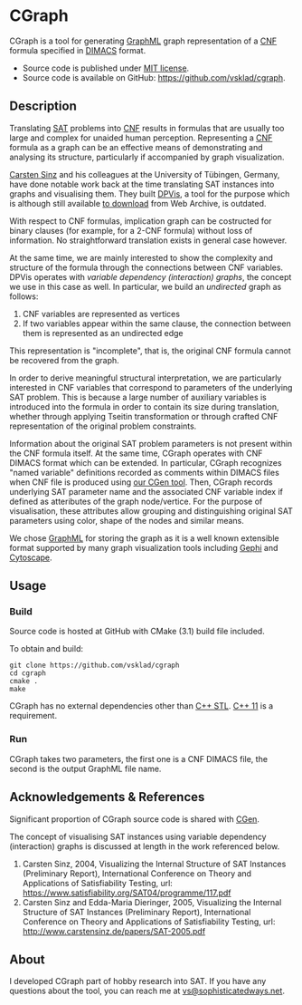 # CGraph
CGraph is a tool for generating [GraphML](http://graphml.graphdrawing.org) graph representation of a [CNF](https://en.wikipedia.org/wiki/Conjunctive_normal_form) formula specified in [DIMACS](http://www.satcompetition.org/2009/format-benchmarks2009.html) format.

- Source code is published under [MIT license](https://github.com/vsklad/cgraph/blob/master/LICENSE).
- Source code is available on GitHub: <https://github.com/vsklad/cgraph>.

## Description

Translating [SAT](https://en.wikipedia.org/wiki/Boolean_satisfiability_problem) problems into [CNF](https://en.wikipedia.org/wiki/Conjunctive_normal_form) results in formulas that are usually too large and complex for unaided human perception. Representing a [CNF](https://en.wikipedia.org/wiki/Conjunctive_normal_form) formula as a graph can be an effective means of demonstrating and analysing its structure, particularly if accompanied by graph visualization. 

[Carsten Sinz](http://www.carstensinz.de) and his colleagues at the University of Tübingen, Germany, have done notable work back at the time translating SAT instances into graphs and visualising them. They built [DPVis](http://www.carstensinz.de/software.html), a tool for the purpose which is although still available [to download](https://web.archive.org/web/20100309223324/http://www-sr.informatik.uni-tuebingen.de/~sinz/DPvis/DPvis-download.html) from Web Archive, is outdated.

With respect to CNF formulas, implication graph can be costructed for binary clauses (for example, for a 2-CNF formula) without loss of information. No straightforward translation exists in general case however.

At the same time, we are mainly interested to show the complexity and structure of the formula through the connections between CNF variables. DPVis operates with *variable dependency (interaction) graphs*, the concept we use in this case as well. In particular, we build an *undirected* graph as follows:

1. CNF variables are represented as vertices
2. If two variables appear within the same clause, the connection between them is represented as an undirected edge

This representation is "incomplete", that is, the original CNF formula cannot be recovered from the graph.

In order to derive meaningful structural interpretation, we are particularly interested in CNF variables that correspond to parameters of the underlying SAT problem. This is because a large number of auxiliary variables is introduced into the formula in order to contain its size during translation, whether through applying Tseitin transformation or through crafted CNF representation of the original problem constraints.

 Information about the original SAT problem parameters is not present within the CNF formula itself. At the same time, CGraph operates with CNF DIMACS format which can be extended. In particular, CGraph recognizes "named variable" definitions recorded as comments within DIMACS files when CNF file is produced using [our CGen tool](https://github.com/vsklad/cgen). Then, CGraph records underlying SAT parameter name and the associated CNF variable index if defined as atteributes of the graph node/vertice. For the purpose of visualisation, these attributes allow grouping and distinguishing original SAT parameters using color, shape of the nodes and similar means. 
 
We chose [GraphML](http://graphml.graphdrawing.org) for storing the graph as it is a well known extensible format supported by many graph visualization tools including [Gephi](https://gephi.org) and [Cytoscape](https://cytoscape.org).

## Usage

### Build
Source code is hosted at GitHub with CMake (3.1) build file included. 

To obtain and build:

    git clone https://github.com/vsklad/cgraph
    cd cgraph
    cmake .
    make
    
CGraph has no external dependencies other than [C++ STL](https://en.wikipedia.org/wiki/Standard_Template_Library). [C++ 11](https://en.wikipedia.org/wiki/C%2B%2B11) is a requirement.

### Run

CGraph takes two parameters, the first one is a CNF DIMACS file, the second is the output GraphML file name.

## Acknowledgements & References

Significant proportion of CGraph source code is shared with [CGen](https://github.com/vsklad/cgen).

The concept of visualising SAT instances using variable dependency (interaction) graphs is discussed at length in the work referenced below.

1. Carsten Sinz, 2004, Visualizing the Internal Structure of SAT Instances (Preliminary Report), International Conference on Theory and Applications of Satisfiability Testing, url: https://www.satisfiability.org/SAT04/programme/117.pdf
2. Carsten Sinz and Edda-Maria Dieringer, 2005, Visualizing the Internal Structure of SAT Instances (Preliminary Report), International Conference on Theory and Applications of Satisfiability Testing, url: http://www.carstensinz.de/papers/SAT-2005.pdf

## About
I developed CGraph part of hobby research into SAT.
If you have any questions about the tool, you can reach me at [vs@sophisticatedways.net](mailto:vs@sophisticatedways.net).
